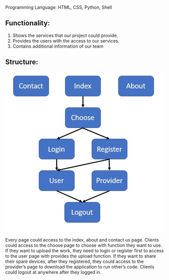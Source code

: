 Programming Language: HTML, CSS, Python, Shell
## Functionality:
 1. Shows the services that our project could provide.   
2. Provides the users with the access to our services. 
3. Contains additional information of our team
## Structure:
 ![Alt text](website_structure.jpg?raw=true "Title")
 
Every page could access to the index, about and contact us page. 
Clients could access to the choose page to choose with function they want to use. 
If they want to upload the work, they need to login or register first to access to the user page with provides the upload function. 
If they want to share their spare devices, after they registered, they could access to the provider’s page to download the application to run other’s code. 
Clients could logout at anywhere after they logged in. 



